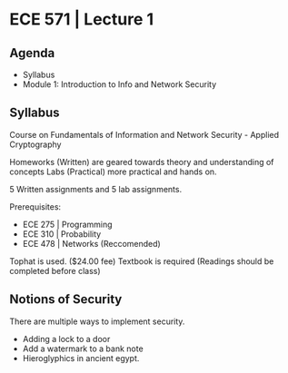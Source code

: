 # ECE 571 | Lecture 1

## Agenda

- Syllabus
- Module 1: Introduction to Info and Network Security

## Syllabus

Course on Fundamentals of Information and Network Security - Applied
Cryptography

Homeworks (Written) are geared towards theory and understanding of concepts Labs
(Practical) more practical and hands on.

5 Written assignments and 5 lab assignments.

Prerequisites:

- ECE 275 | Programming
- ECE 310 | Probability
- ECE 478 | Networks (Reccomended)

Tophat is used. ($24.00 fee) Textbook is required (Readings should be completed
before class)



## Notions of Security

There are multiple ways to implement security.

- Adding a lock to a door
- Add a watermark to a bank note
- Hieroglyphics in ancient egypt.


